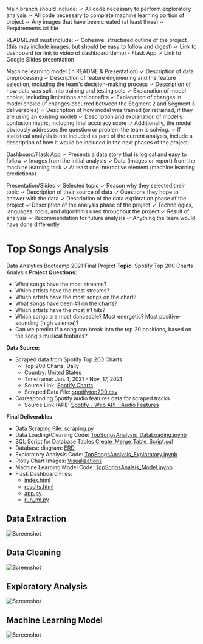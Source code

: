 Main branch should include: 
✓ All code necessary to perform exploratory analysis 
✓ All code necessary to complete machine learning portion of project 
✓ Any images that have been created (at least three) 
✓ Requirements.txt file

README.md must include: 
✓ Cohesive, structured outline of the project (this may include images, but
should be easy to follow and digest) 
✓ Link to dashboard (or link to video of dashboard demo) - Flask App
✓ Link to Google Slides presentation

Machine learning model (in README & Presentation)
✓ Description of data preprocessing 
✓ Description of feature engineering and the feature selection, including the team's decision-making process 
✓ Description of how data was split into training and testing sets 
✓ Explanation of model choice, including limitations and benefits 
✓ Explanation of changes in model choice (if changes occurred between the Segment 2 and Segment 3 deliverables) 
✓ Description of how model was trained (or retrained, if they are using an existing model) 
✓ Description and explanation of model’s confusion matrix, including final accuracy score
✓ Additionally, the model obviously addresses the question or problem the team is solving.
✓ If statistical analysis is not included as part of the current analysis, include a description of how it would be included in the next phases of the project.

Dashboard/Flask App
✓ Presents a data story that is logical and easy to follow
✓ Images from the initial analysis 
✓ Data (images or report) from the machine learning task 
✓ At least one interactive element (machine learning predictions)

Presentation/Slides
✓ Selected topic 
✓ Reason why they selected their topic 
✓ Description of their source of data 
✓ Questions they hope to answer with the data 
✓ Description of the data exploration phase of the project 
✓ Description of the analysis phase of the project 
✓ Technologies, languages, tools, and algorithms used throughout the project 
✓ Result of analysis 
✓ Recommendation for future analysis 
✓ Anything the team would have done differently 




# Top Songs Analysis
Data Analytics Bootcamp 2021 Final Project
**Topic:** Spotify Top 200 Charts Analysis 
**Project Questions:**
- What songs have the most streams?
- Which artists have the most streams?
- Which artists have the most songs on the chart?
- What songs have been #1 on the charts? 
- Which artists have the most #1 hits?
- Which songs are most danceable? Most energetic? Most positive-sounding (high valence)? 
- Can we predict if a song can break into the top 20 positions, based on the song's musical features?

**Data Source:** 
- Scraped data from Spotify Top 200 Charts
  - Top 200 Charts, Daily
  - Country: United States
  - Timeframe: Jan. 1, 2021 - Nov. 17, 2021
  - Source Link: [Spotify Charts](https://spotifycharts.com/regional/us/daily/)
  - Scraped Data File: [spotifytop200.csv](https://github.com/aseo67/Top_Songs_Analysis/blob/main/Resources/spotifytop200.csv)
- Corresponding Spotify audio features data for scraped tracks
  - Source Link (API): [Spotify - Web API - Audio Features](https://developer.spotify.com/discover/)

**Final Deliverables**
- Data Scraping File: [scraping.py](https://github.com/aseo67/Top_Songs_Analysis/blob/main/scraping.py)
- Data Loading/Cleaning Code: [TopSongsAnalysis_DataLoading.ipynb](https://github.com/aseo67/Top_Songs_Analysis/blob/main/TopSongsAnalysis_DataLoading.ipynb)
- SQL Script for Database Tables [Create_Merge_Table_Script.sql](https://github.com/aseo67/Top_Songs_Analysis/blob/main/Create_Merge_Table_Script.sql)
- Database diagram: [ERD](https://github.com/aseo67/Top_Songs_Analysis/blob/main/ERD/QuickDBD-export.png)
- Exploratory Analysis Code: [TopSongsAnalysis_Exploratory.ipynb](https://github.com/aseo67/Top_Songs_Analysis/blob/main/TopSongsAnalysis_Exploratory.ipynb)
- Plotly Chart Images: [Visualizations](https://github.com/aseo67/Top_Songs_Analysis/tree/main/Visualizations)
- Machine Learning Model Code: [TopSongsAnalsis_Model.ipynb](https://github.com/aseo67/Top_Songs_Analysis/blob/main/TopSongsAnalysis_Model.ipynb)
- Flask Dashboard Files:
  - [index.html](https://github.com/aseo67/Top_Songs_Analysis/blob/main/templates/index.html)
  - [results.html](https://github.com/aseo67/Top_Songs_Analysis/blob/main/templates/results.html)
  - [app.py](https://github.com/aseo67/Top_Songs_Analysis/blob/main/app.py)
  - [run_ml.py](https://github.com/aseo67/Top_Songs_Analysis/blob/main/run_ml.py)

## Data Extraction

![Screenshot]()

## Data Cleaning

![Screenshot]()

## Exploratory Analysis

![Screenshot]()

## Machine Learning Model

![Screenshot]()
